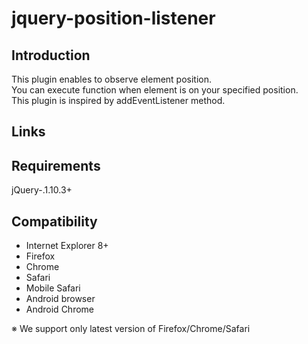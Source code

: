 jquery-position-listener
=======================

Introduction
-----------------
This plugin enables to observe element position.  
You can execute function when element is on your specified position.  
This plugin is inspired by addEventListener method.

Links
-----------------

Requirements
-----------------
jQuery-.1.10.3+

Compatibility
-----------------
* Internet Explorer 8+
* Firefox
* Chrome
* Safari
* Mobile Safari
* Android browser
* Android Chrome
  
※ We support only latest version of Firefox/Chrome/Safari